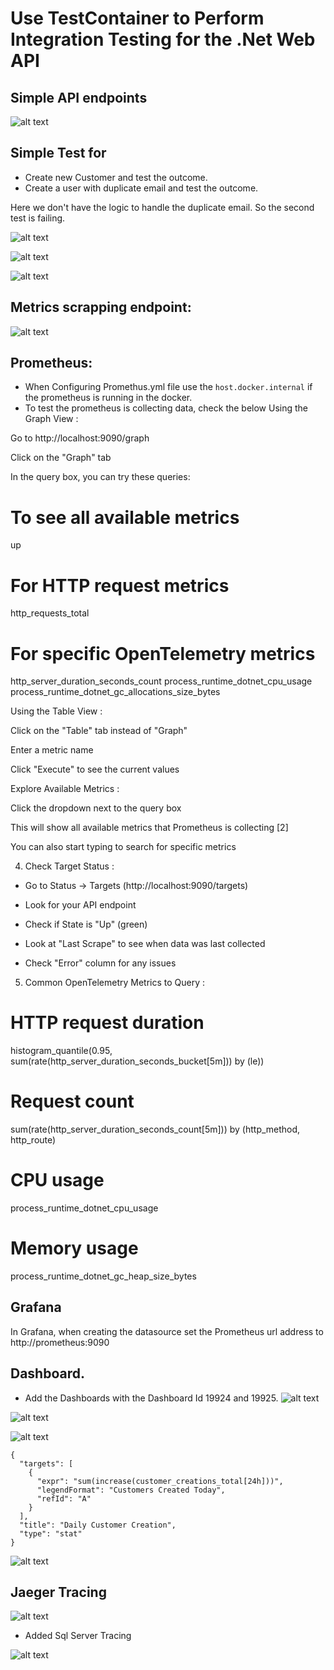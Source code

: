 # Use TestContainer to Perform Integration Testing for the .Net Web API

## Simple API endpoints
![alt text](image-2.png)

## Simple Test for
-  Create new Customer and test the outcome. 
-  Create a user with duplicate email and test the outcome.

Here we don't have the logic to handle the duplicate email. So the second test is failing.

![alt text](image.png)

![alt text](image-1.png)

![alt text](image-3.png)


## Metrics scrapping endpoint:
![alt text](image-7.png)

## Prometheus:
- When Configuring Promethus.yml file use the `host.docker.internal` if the prometheus is running in the docker.
- To test the prometheus is collecting data, check the below
Using the Graph View :

Go to http://localhost:9090/graph

Click on the "Graph" tab

In the query box, you can try these queries:
# To see all available metrics
up

# For HTTP request metrics
http_requests_total

# For specific OpenTelemetry metrics
http_server_duration_seconds_count
process_runtime_dotnet_cpu_usage
process_runtime_dotnet_gc_allocations_size_bytes

Using the Table View :

Click on the "Table" tab instead of "Graph"

Enter a metric name

Click "Execute" to see the current values

Explore Available Metrics :

Click the dropdown next to the query box

This will show all available metrics that Prometheus is collecting [2]

You can also start typing to search for specific metrics

4. Check Target Status :

- Go to Status → Targets (http://localhost:9090/targets)

- Look for your API endpoint

- Check if State is "Up" (green)

- Look at "Last Scrape" to see when data was last collected

- Check "Error" column for any issues

5. Common OpenTelemetry Metrics to Query :
# HTTP request duration
histogram_quantile(0.95, sum(rate(http_server_duration_seconds_bucket[5m])) by (le))

# Request count
sum(rate(http_server_duration_seconds_count[5m])) by (http_method, http_route)

# CPU usage
process_runtime_dotnet_cpu_usage

# Memory usage
process_runtime_dotnet_gc_heap_size_bytes

## Grafana
In Grafana, when creating the datasource set the Prometheus url address to  http://prometheus:9090

## Dashboard.
- Add the Dashboards with the Dashboard Id 19924 and 19925.
![alt text](image-4.png)

![alt text](image-5.png)

![alt text](image-6.png)

```
{
  "targets": [
    {
      "expr": "sum(increase(customer_creations_total[24h]))",
      "legendFormat": "Customers Created Today",
      "refId": "A"
    }
  ],
  "title": "Daily Customer Creation",
  "type": "stat"
}
```


![alt text](image-8.png)


## Jaeger Tracing

![alt text](image-9.png)

- Added Sql Server Tracing

![alt text](image-10.png)